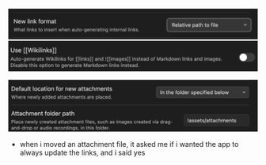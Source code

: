 
![](!assets/attachments/Pasted%20image%2020240224004117.png)
![](!assets/attachments/Pasted%20image%2020240224004445.png)

![](!assets/attachments/Pasted%20image%2020240224004123.png)


- when i moved an attachment file, it asked me if i wanted the app to always update the links, and i said yes